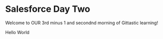 # Salesforce Day Two

Welcome to OUR 3rd minus 1 and secondnd morning of Gittastic learning!

Hello World